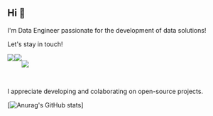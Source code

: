  ## Hi 👋

<p>I'm Data Engineer passionate for the development of data solutions!</p>

Let's stay in touch!

<div style="display: flex; flex-flow: row nowrap"> 
    <a href = "mailto:felipe.saint@gmail.com" target ="_blank"><img     src="https://camo.githubusercontent.com/571384769c09e0c66b45e39b5be70f68f552db3e2b2311bc2064f0d4a9f5983b/68747470733a2f2f696d672e736869656c64732e696f2f62616467652f476d61696c2d4431343833363f7374796c653d666f722d7468652d6261646765266c6f676f3d676d61696c266c6f676f436f6c6f723d7768697465" data-canonical-src="https://img.shields.io/badge/Gmail-D14836?style=for-the-badge&amp;logo=gmail&amp;logoColor=white" style="max-width:100%;"></a>
        <a href="https://www.linkedin.com/in/felipen20" target="_blank"><img src="https://img.shields.io/badge/-LinkedIn-%230077B5?style=for-the-badge&logo=linkedin&logoColor=white" target="_blank"></a>
 
   [Ÿ HŸPE]: https://yhype.me
   [GitHub Profile Views Counter]: https://github.com/antonkomarev/github-profile-views-counter

   ![](https://komarev.com/ghpvc/?username=moreirafelipe)
  </div>

<br>

<p>I appreciate developing and colaborating on open-source projects.</p>

[![Anurag's GitHub stats](https://github-readme-stats.vercel.app/api?username=moreirafelipe&show_icons=true&theme=dark)]
</div>
